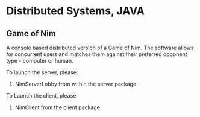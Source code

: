 # Distributed Systems, JAVA

## Game of Nim
A console based distributed version of a Game of Nim. The software allows for concurrent users and matches them against their preferred opponent type - computer or human.

To launch the server, please:
1) NimServerLobby from within the server package

To Launch the client, please:
1) NimClient from the client package
